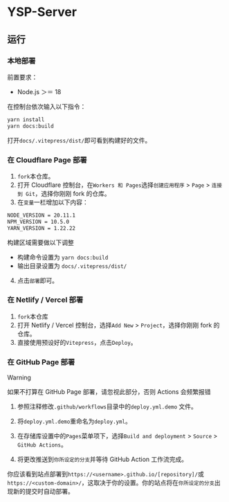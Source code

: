 # YSP-Server

## 运行
### 本地部署

前置要求：

- Node.js ＞＝ 18 

在控制台依次输入以下指令：

```bash
yarn install
yarn docs:build
```

打开`docs/.vitepress/dist/`即可看到构建好的文件。

### 在 Cloudflare Page 部署

1. `fork`本仓库。
2. 打开 Cloudflare 控制台，在`Workers 和 Pages`选择`创建应用程序` > `Page` > `连接到 Git`，选择你刚刚 fork 的仓库。
3. 在`变量`一栏增加以下内容：

```bash
NODE_VERSION = 20.11.1
NPM_VERSION = 10.5.0
YARN_VERSION = 1.22.22
```

构建区域需要做以下调整
- 构建命令设置为 `yarn docs:build`
- 输出目录设置为 `docs/.vitepress/dist/`

4. 点击`部署`即可。

### 在 Netlify / Vercel 部署

1. `fork`本仓库
2. 打开 Netlify / Vercel 控制台，选择`Add New` > `Project`，选择你刚刚 fork 的仓库。
3. 直接使用预设好的`Vitepress`，点击`Deploy`。

### 在 GitHub Page 部署

> [!WARNING]  
> 如果不打算在 GitHub Page 部署，请忽视此部分，否则 Actions 会频繁报错

1. 参照注释修改`.github/workflows`目录中的`deploy.yml.demo` 文件。

2. 将`deploy.yml.demo`重命名为`deploy.yml`。

3. 在存储库设置中的`Pages`菜单项下，选择`Build and deployment` > `Source` > `GitHub Actions`。

4. 将更改推送到`你所设定的分支`并等待 GitHub Action 工作流完成。

你应该看到站点部署到`https://<username>.github.io/[repository]/`或`https://<custom-domain>/`，这取决于你的设置。你的站点将在`你所设定的分支`出现新的提交时自动部署。
